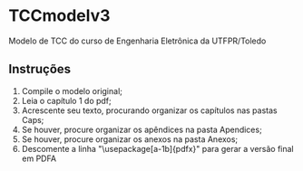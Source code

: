# TCCmodelv3

Modelo de TCC do curso de Engenharia Eletrônica da UTFPR/Toledo

## Instruções

1. Compile o modelo original;
2. Leia o capítulo 1 do pdf;
3. Acrescente seu texto, procurando organizar os capítulos nas pastas Caps;
4. Se houver, procure organizar os apêndices na pasta Apendices;
5. Se houver, procure organizar os anexos na pasta Anexos;
6. Descomente a linha "\usepackage[a-1b]{pdfx}" para gerar a versão final em PDFA
	


